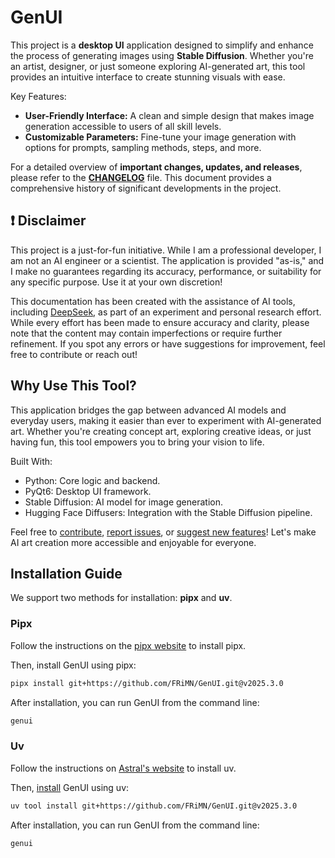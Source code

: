 # GenUI

This project is a **desktop UI** application designed to simplify and enhance the process of generating images using **Stable Diffusion**. Whether you're an artist, designer, or just someone exploring AI-generated art, this tool provides an intuitive interface to create stunning visuals with ease.

Key Features:

- **User-Friendly Interface:** A clean and simple design that makes image generation accessible to users of all skill levels.
- **Customizable Parameters:** Fine-tune your image generation with options for prompts, sampling methods, steps, and more.

For a detailed overview of **important changes, updates, and releases**, please refer to the **[CHANGELOG](./CHANGELOG.md)** file. This document provides a comprehensive history of significant developments in the project.

## :exclamation: Disclaimer

This project is a just-for-fun initiative. While I am a professional developer, I am not an AI engineer or a scientist. The application is provided "as-is," and I make no guarantees regarding its accuracy, performance, or suitability for any specific purpose. Use it at your own discretion!

This documentation has been created with the assistance of AI tools, including [DeepSeek](https://chat.deepseek.com), as part of an experiment and personal research effort. While every effort has been made to ensure accuracy and clarity, please note that the content may contain imperfections or require further refinement. If you spot any errors or have suggestions for improvement, feel free to contribute or reach out!

## Why Use This Tool?

This application bridges the gap between advanced AI models and everyday users, making it easier than ever to experiment with AI-generated art. Whether you're creating concept art, exploring creative ideas, or just having fun, this tool empowers you to bring your vision to life.

Built With:
- Python: Core logic and backend.
- PyQt6: Desktop UI framework.
- Stable Diffusion: AI model for image generation.
- Hugging Face Diffusers: Integration with the Stable Diffusion pipeline.

Feel free to [contribute](https://github.com/FRiMN/GenUI/pulls), [report issues](https://github.com/FRiMN/GenUI/issues), or [suggest new features](https://github.com/FRiMN/GenUI/issues)! Let's make AI art creation more accessible and enjoyable for everyone.

## Installation Guide

We support two methods for installation: **pipx** and **uv**.

### Pipx

Follow the instructions on the [pipx website](https://pipx.pypa.io/stable/installation/) to install pipx.

Then, install GenUI using pipx:

```bash
pipx install git+https://github.com/FRiMN/GenUI.git@v2025.3.0
```

After installation, you can run GenUI from the command line:

```bash
genui
```

### Uv

Follow the instructions on [Astral's website](https://docs.astral.sh/uv/getting-started/installation/) to install uv.

Then, [install](https://docs.astral.sh/uv/guides/tools/#installing-tools) GenUI using uv:

```bash
uv tool install git+https://github.com/FRiMN/GenUI.git@v2025.3.0
```

After installation, you can run GenUI from the command line:

```bash
genui
```
